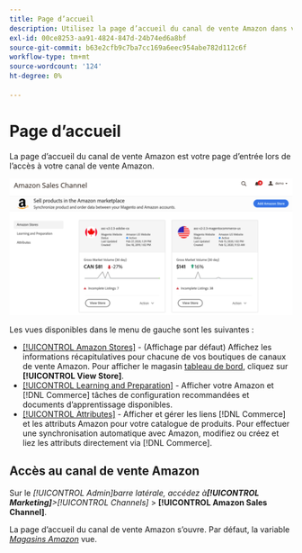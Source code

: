 ```yaml
---
title: Page d’accueil
description: Utilisez la page d’accueil du canal de vente Amazon dans votre [!DNL Commerce] Pour accéder à [!DNL Amazon Marketplace] listes et activité.
exl-id: 00ce8253-aa91-4824-847d-24b74ed6a8bf
source-git-commit: b63e2cfb9c7ba7cc169a6eec954abe782d112c6f
workflow-type: tm+mt
source-wordcount: '124'
ht-degree: 0%

---
```


# Page d’accueil

La page d’accueil du canal de vente Amazon est votre page d’entrée lors de l’accès à votre canal de vente Amazon.

![Page d’accueil du canal de vente Amazon](assets/amazon-sales-channel-home-tabs.png)

Les vues disponibles dans le menu de gauche sont les suivantes :

- [[!UICONTROL Amazon Stores]](./managing-stores.md) - (Affichage par défaut) Affichez les informations récapitulatives pour chacune de vos boutiques de canaux de vente Amazon. Pour afficher le magasin [tableau de bord](./amazon-store-dashboard.md), cliquez sur **[!UICONTROL View Store]**.
- [[!UICONTROL Learning and Preparation]](./learning-preparation.md) - Afficher votre Amazon et [!DNL Commerce] tâches de configuration recommandées et documents d’apprentissage disponibles.
- [[!UICONTROL Attributes]](./managing-attributes.md) - Afficher et gérer les liens [!DNL Commerce] et les attributs Amazon pour votre catalogue de produits. Pour effectuer une synchronisation automatique avec Amazon, modifiez ou créez et liez les attributs directement via [!DNL Commerce].

## Accès au canal de vente Amazon

Sur le _[!UICONTROL Admin]_barre latérale, accédez à&#x200B;**[!UICONTROL Marketing]**>_[!UICONTROL Channels]_ > **[!UICONTROL Amazon Sales Channel]**.

La page d’accueil du canal de vente Amazon s’ouvre. Par défaut, la variable [_Magasins Amazon_](./managing-stores.md) vue.
